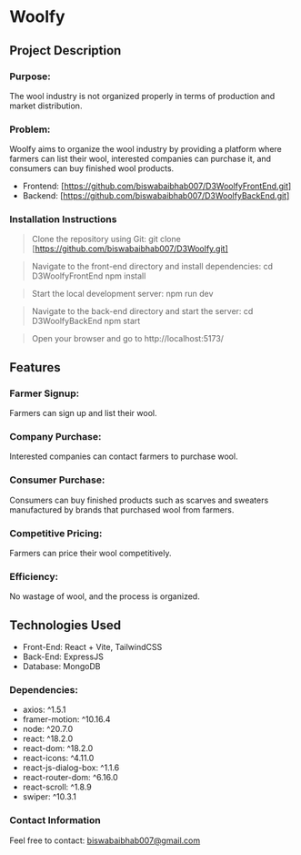# Woolfy
## Project Description
### Purpose:
The wool industry is not organized properly in terms of production and market distribution.

### Problem:
Woolfy aims to organize the wool industry by providing a platform where farmers can list their wool, interested companies can purchase it, and consumers can buy finished wool products.

- Frontend: [https://github.com/biswabaibhab007/D3WoolfyFrontEnd.git]
- Backend: [https://github.com/biswabaibhab007/D3WoolfyBackEnd.git] 
### Installation Instructions
> Clone the repository using Git:
git clone [https://github.com/biswabaibhab007/D3Woolfy.git]

> Navigate to the front-end directory and install dependencies:
cd D3WoolfyFrontEnd
npm install
 
> Start the local development server:
npm run dev

> Navigate to the back-end directory and start the server:
cd D3WoolfyBackEnd
npm start

> Open your browser and go to http://localhost:5173/
## Features
### Farmer Signup: 
  Farmers can sign up and list their wool.
### Company Purchase: 
  Interested companies can contact farmers to purchase wool.
### Consumer Purchase: 
  Consumers can buy finished products such as scarves and sweaters manufactured by brands that purchased wool from farmers.
### Competitive Pricing: 
  Farmers can price their wool competitively.
### Efficiency: 
  No wastage of wool, and the process is organized.

## Technologies Used
- Front-End: React + Vite, TailwindCSS
- Back-End: ExpressJS
- Database: MongoDB

### Dependencies:
- axios: ^1.5.1
- framer-motion: ^10.16.4
- node: ^20.7.0
- react: ^18.2.0
- react-dom: ^18.2.0
- react-icons: ^4.11.0
- react-js-dialog-box: ^1.1.6
- react-router-dom: ^6.16.0
- react-scroll: ^1.8.9
- swiper: ^10.3.1

### Contact Information
Feel free to contact: biswabaibhab007@gmail.com

